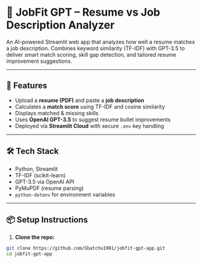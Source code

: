 # 📄 JobFit GPT – Resume vs Job Description Analyzer

An AI-powered Streamlit web app that analyzes how well a resume matches a job description. Combines keyword similarity (TF-IDF) with GPT-3.5 to deliver smart match scoring, skill gap detection, and tailored resume improvement suggestions.

---

## 🚀 Features

-  Upload a **resume (PDF)** and paste a **job description**
-  Calculates a **match score** using TF-IDF and cosine similarity
-  Displays matched & missing skills
-  Uses **OpenAI GPT-3.5** to suggest resume bullet improvements
-  Deployed via **Streamlit Cloud** with secure `.env` key handling

---

## 🛠 Tech Stack

- Python, Streamlit
- TF-IDF (scikit-learn)
- GPT-3.5 via OpenAI API
- PyMuPDF (resume parsing)
- `python-dotenv` for environment variables

---

## 📦 Setup Instructions

1. **Clone the repo:**

```bash
git clone https://github.com/Sbatchu1901/jobfit-gpt-app.git
cd jobfit-gpt-app
